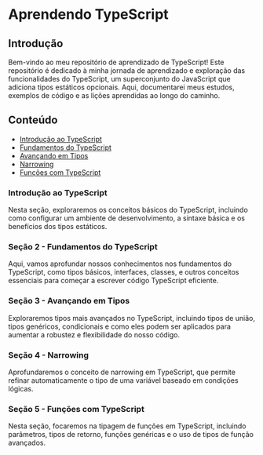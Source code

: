 # Aprendendo TypeScript

## Introdução

Bem-vindo ao meu repositório de aprendizado de TypeScript! Este repositório é dedicado à minha jornada de aprendizado e exploração das funcionalidades do TypeScript, um superconjunto do JavaScript que adiciona tipos estáticos opcionais. Aqui, documentarei meus estudos, exemplos de código e as lições aprendidas ao longo do caminho.

## Conteúdo

- [Introdução ao TypeScript](#introdução-ao-typescript)
- [Fundamentos do TypeScript](#seção-2-fundamentos-do-typescript)
- [Avançando em Tipos](#seção-3-avançando-em-tipos)
- [Narrowing](#seção-4-narrowing)
- [Funções com TypeScript](#seção-5-funções-com-typescript)

### Introdução ao TypeScript

Nesta seção, exploraremos os conceitos básicos do TypeScript, incluindo como configurar um ambiente de desenvolvimento, a sintaxe básica e os benefícios dos tipos estáticos.

### Seção 2 - Fundamentos do TypeScript

Aqui, vamos aprofundar nossos conhecimentos nos fundamentos do TypeScript, como tipos básicos, interfaces, classes, e outros conceitos essenciais para começar a escrever código TypeScript eficiente.

### Seção 3 - Avançando em Tipos

Exploraremos tipos mais avançados no TypeScript, incluindo tipos de união, tipos genéricos, condicionais e como eles podem ser aplicados para aumentar a robustez e flexibilidade do nosso código.

### Seção 4 - Narrowing

Aprofundaremos o conceito de narrowing em TypeScript, que permite refinar automaticamente o tipo de uma variável baseado em condições lógicas.

### Seção 5 - Funções com TypeScript

Nesta seção, focaremos na tipagem de funções em TypeScript, incluindo parâmetros, tipos de retorno, funções genéricas e o uso de tipos de função avançados.

